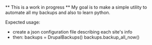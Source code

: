 ** This is a work in progress **
My goal is to make a simple utility to automate all my backups and also to learn python.

Expected usage:
- create a json configuration file describing each site's info
- then:
backups = DrupalBackups()
backups.backup_all_now()


